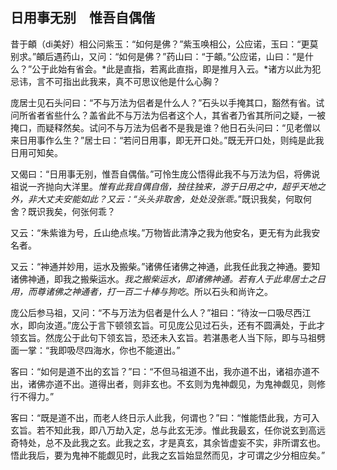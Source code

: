 ##  日用事无别　惟吾自偶偕

昔于頔（di美好）相公问紫玉：“如何是佛？”紫玉唤相公，公应诺，玉曰：“更莫别求。”頔后遇药山，又问：“如何是佛？”药山曰：“于頔。”公应诺，山曰：“是什么？”公于此始有省会。*此是直指，若离此直指，即是推月入云。*诸方以此为犯忌讳，言不可指出此我来，真不可思议他是什么心胸？

庞居士见石头问曰：“不与万法为侣者是什么人？”石头以手掩其口，豁然有省。试问所省者省些什么？盖省此不与万法为侣者这个人，其省者乃省其所问之疑，一被掩口，而疑释然矣。试问不与万法为侣者不是我是谁？他日石头问曰：“见老僧以来日用事作么生？”居士曰：“若问日用事，即无开口处。”既无开口处，则纯是此我日用可知矣。

又偈曰：“日用事无别，惟吾自偶偕。”可怜生庞公悟得此我不与万法为侣，将佛说祖说一齐抛向大洋里。*惟有此我自偶自偕，独往独来，游于日用之中，超乎天地之外，非大丈夫安能如此？又云：“头头非取舍，处处没张乖。*”既识我矣，何取何舍？既识我矣，何张何乖？

又云：“朱紫谁为号，丘山绝点埃。”万物皆此清净之我为他安名，更无有为此我安名者。

又云：“神通并妙用，运水及搬柴。”诸佛任诸佛之神通，此我任此我之神通。要知诸佛神通，即我之搬柴运水。*我之搬柴运水，即诸佛神通。若有人于此卑居士之日用，而尊诸佛之神通者，打一百二十棒与狗吃*。所以石头和尚许之。

庞公后参马祖，又问：“不与万法为侣者是什么人？”祖曰：“待汝一口吸尽西江水，即向汝道。”庞公于言下顿领玄旨。可见庞公见过石头，还有不圆满处，于此才领玄旨。然庞公于此句下领玄旨，恐还未入玄旨。若湛愚老人当下际，即与马祖劈面一掌：“我即吸尽四海水，你也不能道出。”

客曰：“如何是道不出的玄旨？”曰：“不但马祖道不出，我亦道不出，诸祖亦道不出，诸佛亦道不出。道得出者，则非玄也。不玄则为鬼神觑见，为鬼神觑见，则修行不得力。”

客曰：“既是道不出，而老人终日示人此我，何谓也？”曰：“惟能悟此我，方可入玄旨。若不知此我，即八万劫入定，总与此玄无涉。惟此我最玄，任你说玄到高远奇特处，总不及此我之玄。此我之玄，才是真玄，其余皆虚妄不实，非所谓玄也。悟此我后，要为鬼神不能觑见时，此我之玄旨始显然而见，才可谓之少分相应矣。”

